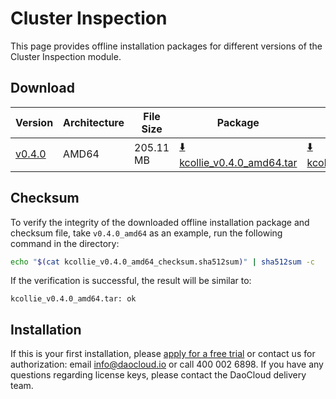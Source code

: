 # Cluster Inspection

This page provides offline installation packages for different versions of the Cluster Inspection module.

## Download

| Version     | Architecture | File Size | Package         | Checksum File           | Updated Date |
|------------|--------------|-----------|----------|----------------------|--------------|
| [v0.4.0](../../dce/dce-rn/20230731.md) | AMD64        | 205.11 MB    | [:arrow_down: kcollie_v0.4.0_amd64.tar](https://qiniu-download-public.daocloud.io/DaoCloud_Enterprise/kcollie_v0.4.0_amd64.tar) | [:arrow_down: kcollie_v0.4.0_amd64_checksum.sha512sum](https://qiniu-download-public.daocloud.io/DaoCloud_Enterprise/kcollie_v0.4.0_amd64_checksum.sha512sum) | 2023-08-08   |

## Checksum

To verify the integrity of the downloaded offline installation package and checksum file,
take `v0.4.0_amd64` as an example, run the following command in the directory:

```sh
echo "$(cat kcollie_v0.4.0_amd64_checksum.sha512sum)" | sha512sum -c
```

If the verification is successful, the result will be similar to:

```none
kcollie_v0.4.0_amd64.tar: ok
```

## Installation

If this is your first installation, please [apply for a free trial](../../dce/license0.md)
or contact us for authorization: email info@daocloud.io or call 400 002 6898.
If you have any questions regarding license keys, please contact the DaoCloud delivery team.
